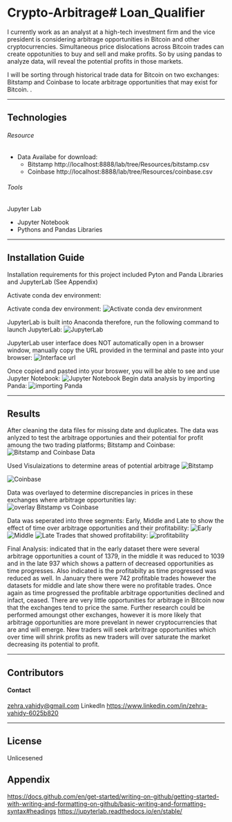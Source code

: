 # Crypto-Arbitrage# Loan_Qualifier

I currently work as an analyst at a high-tech investment firm and the vice president is considering arbitrage opportunities in Bitcoin and other cryptocurrencies. Simultaneous price dislocations across Bitcoin trades can create oppotunities to buy and sell and make profits. So by using pandas to analyze data, will reveal the potential profits in those markets.

I will be sorting through historical trade data for Bitcoin on two exchanges: Bitstamp and Coinbase to locate arbitrage opportunities that may exist for Bitcoin. .

---

## Technologies
###### Resource 
- Data Availabe for download:
    - Bitstamp http://localhost:8888/lab/tree/Resources/bitstamp.csv
    - Coinbase http://localhost:8888/lab/tree/Resources/coinbase.csv
###### Tools
Jupyter Lab
- Jupyter Notebook
- Pythons and Pandas Libraries

    

---

## Installation Guide

Installation requirements for this project included Pyton and Panda Libraries and JupyterLab (See Appendix)

Activate conda dev environment:

Activate conda dev environment:
![Activate conda dev environment](https://user-images.githubusercontent.com/107367097/177222060-bbe16acc-95cd-496c-aafd-0641b85024fb.png) 

JupyterLab is built into Anaconda therefore, run the following command to launch JupyterLab:
![JupyterLab](https://user-images.githubusercontent.com/107367097/177222194-5217273e-2187-4dea-b640-e175d21fc3b3.png)

JupyterLab user interface does NOT automatically open in a browser window, manually copy the URL provided in the terminal and paste into your browser:
![Interface url](https://user-images.githubusercontent.com/107367097/177222411-4aec31c1-5536-480a-b1fc-3ffb847440b9.png)

Once copied and pasted into your broswer, you will be able to see and use Jupyter Notebook:
![Jupyter Notebook](https://user-images.githubusercontent.com/107367097/177222682-f3073b3c-4d2f-4725-99d2-b1e18ecad9d4.png)
Begin data analysis by importing Panda:
![importing Panda](https://user-images.githubusercontent.com/107367097/177222941-d3f1ff41-8da5-485b-a9af-21c90b1c7021.png)


---

## Results

After cleaning the data files for missing date and duplicates. The data was anlyzed to test the arbitrage opportunies and their potential for profit amoung the two trading platforms; Bitstamp and Coinbase:
![Bitstamp and Coinbase Data](https://user-images.githubusercontent.com/107367097/177223106-ec27f8af-4f49-45ed-9d0f-ca4058c0cac2.png)

Used Visulaizations to determine areas of potential arbitrage
![Bitstamp](https://user-images.githubusercontent.com/107367097/177223619-1d9ec22b-21cb-48a5-ac4b-a70d5b18b42b.png)

![Coinbase](https://user-images.githubusercontent.com/107367097/177223678-c9b02016-c58d-4871-b666-1a72621cef14.png)

Data was overlayed to determine discrepancies in prices in these exchanges where arbitrage opportunities lay:
![overlay Bitstamp vs Coinbase](https://user-images.githubusercontent.com/107367097/177223722-511106be-3f07-4253-90fa-c59a8a1923e9.png)

Data was seperated into three segments: Early, Middle and Late to show the effect of time over arbitrage opportunities and their profitability:
![Early](https://user-images.githubusercontent.com/107367097/177223810-00f7edc3-905c-4234-a2fd-05254e47164c.png)
![Middle](https://user-images.githubusercontent.com/107367097/177223841-f5961414-d629-4319-84be-600c1f194085.png)
![Late](https://user-images.githubusercontent.com/107367097/177223949-3eeb5c6d-c8f1-4f19-ad6c-72f12443fcfd.png)
Trades that showed profitability:
![profitability](https://user-images.githubusercontent.com/107367097/177224140-057fe042-06d7-4af1-80a4-f60873301165.png)


Final Analysis: indicated that in the early dataset there were several arbitrage opportunities a count of 1379, in the middle it was reduced to 1039 and in the late 937 which shows a pattern of decreased opportunities as time progresses. Also indicated is the profitabilty as time progressed was reduced as well. In January there were 742 profitable trades however the datasets for middle and late show there were no profitable trades. Once again as time progressed the profitable arbitrage opportunities declined and infact, ceased. There are very little opportunities for arbitrage in Bitcoin now that the exchanges tend to price the same. Further research could be performed amoungst other exchanges, however it is more likely that arbitrage opportunities are more prevelant in newer cryptocurrencies that are and will emerge. New traders will seek arbritrage opportunities which over time will shrink profits as new traders will over saturate the market decreasing its potential to profit. 

---

## Contributors

#### Contact
zehra.vahidy@gmail.com
LinkedIn https://www.linkedin.com/in/zehra-vahidy-6025b820

---

## License

Unlicesened

## Appendix
https://docs.github.com/en/get-started/writing-on-github/getting-started-with-writing-and-formatting-on-github/basic-writing-and-formatting-syntax#headings
https://jupyterlab.readthedocs.io/en/stable/
